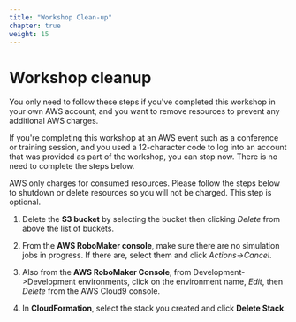 ```yaml
---
title: "Workshop Clean-up"
chapter: true
weight: 15
---
```


# Workshop cleanup

You only need to follow these steps if you've completed this workshop in your own AWS account, and you want to remove resources to prevent any additional AWS charges.

If you're completing this workshop at an AWS event such as a conference or training session, and you used a 12-character code to log into an account that was provided as part of the workshop, you can stop now.  There is no need to complete the steps below.

AWS only charges for consumed resources. Please follow the steps below to shutdown or delete resources so you will not be charged.  This step is optional.

1. Delete the **S3 bucket** by selecting the bucket then clicking *Delete* from above the list of buckets.

2. From the **AWS RoboMaker console**, make sure there are no simulation jobs in progress. If there are, select them and click *Actions->Cancel*.

3. Also from the **AWS RoboMaker Console**, from Development->Development environments, click on the environment name, *Edit*, then *Delete* from the AWS Cloud9 console.

4. In **CloudFormation**, select the stack you created and click **Delete Stack**.